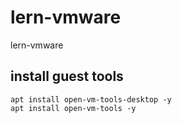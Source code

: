 # lern-vmware
lern-vmware

## install guest tools

````
apt install open-vm-tools-desktop -y
apt install open-vm-tools -y
````
